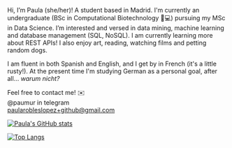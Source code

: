 Hi, I’m Paula (she/her)! A student based in Madrid. I'm currently an undergraduate (BSc in Computational Biotechnology 🌱💻) pursuing my MSc in Data Science.  I’m interested and versed in data mining, machine learning and database management (SQL, NoSQL). I am currently learning more about REST APIs! I also enjoy art, reading, watching films and petting random dogs.

I am fluent in both Spanish and English, and I get by in French (it's a little rusty!). At the present time I'm studying German as a personal goal, after all... *warum nicht?*

Feel free to contact me! ✉️\
@paumur in telegram \
paularobleslopez+github@gmail.com
   
[![Paula's GitHub stats](https://github-readme-stats.vercel.app/api?username=paumurl&show_icons=true&theme=merko)](https://github.com/anuraghazra/github-readme-stats)

[![Top Langs](https://github-readme-stats.vercel.app/api/top-langs/?username=paumurl&layout=compact&theme=merko)](https://github.com/anuraghazra/github-readme-stats)


<!---
paumurl/paumurl is a ✨ special ✨ repository because its `README.md` (this file) appears on your GitHub profile.
You can click the Preview link to take a look at your changes.
--->
